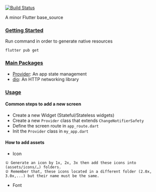 [![Build Status](https://github.com/dart-lang/usage/workflows/Dart/badge.svg)](https://github.com/dart-lang/usage/actions)

A minor Flutter base_source

### [Getting Started](#gettingstarted)
Run command in order to generate native resources
```
flutter pub get
```

### [Main Packages](#packages)
  *  [Provider](https://pub.dev/packages/provider): An app state management
  *  [dio](https://pub.dev/packages/dio): An HTTP networking library

### [Usage](usage)

#### Common steps to add a new screen
* Create a new Widget (Stateful/Stateless widgets)
* Create a new `Provider` class that extends `ChangeNotifierSafety`
* Define the screen route in `app_route.dart`
* Init the `Provider` class in `my_app.dart`

#### How to add assets

* Icon
```
① Generate an icon by 1x, 2x, 3x then add these icons into (assets/icons/…) folders.
② Remember that, these icons located in a different folder (2.0x, 3.0x,...) but their name must be the same.
```

* Font
